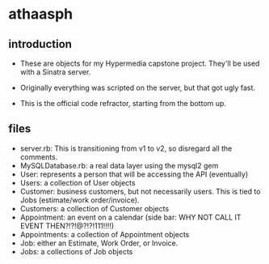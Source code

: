 athaasph 
========

introduction 
------------

* These are objects for my Hypermedia capstone project. They'll be used with a Sinatra server. 

* Originally everything was scripted on the server, but that got ugly fast. 

* This is the official code refractor, starting from the bottom up.


files
------

* server.rb: This is transitioning from v1 to v2, so disregard all the comments.
* MySQLDatabase.rb: a real data layer using the mysql2 gem
* User: represents a person that will be accessing the API (eventually)
* Users: a collection of User objects
* Customer: business customers, but not necessarily users. This is tied to Jobs (estimate/work order/invoice).
* Customers: a collection of Customer objects
* Appointment: an event on a calendar (side bar: WHY NOT CALL IT EVENT THEN?!?!@?!?!111!!!!)
* Appointments: a collection of Appointment objects
* Job: either an Estimate, Work Order, or Invoice.
* Jobs: a collections of Job objects
